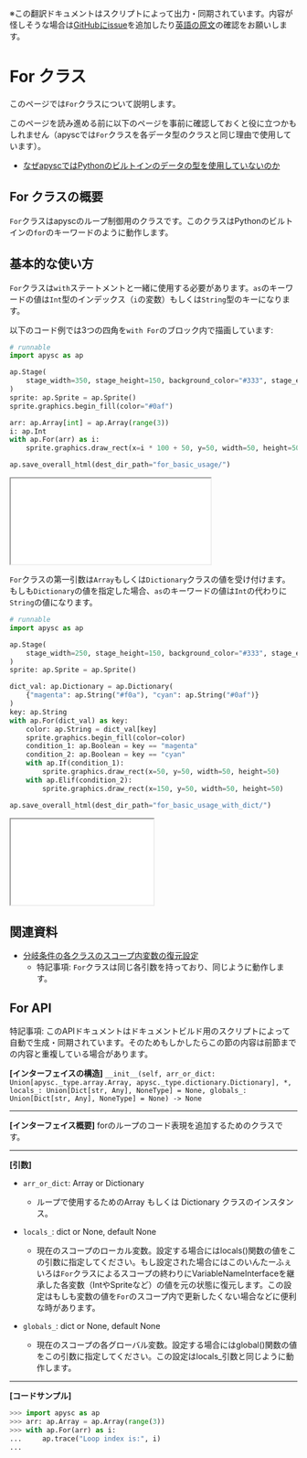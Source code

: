 <span class="inconspicuous-txt">※この翻訳ドキュメントはスクリプトによって出力・同期されています。内容が怪しそうな場合は<a href="https://github.com/simon-ritchie/apysc/issues" target="_blank">GitHubにissue</a>を追加したり[英語の原文](https://simon-ritchie.github.io/apysc/en/for.html)の確認をお願いします。</span>

# For クラス

このページでは`For`クラスについて説明します。

このページを読み進める前に以下のページを事前に確認しておくと役に立つかもしれません（apyscでは`For`クラスを各データ型のクラスと同じ理由で使用しています）。

- [なぜapyscではPythonのビルトインのデータの型を使用していないのか](jp_why_apysc_doesnt_use_python_builtin_data_type.md)

## For クラスの概要

`For`クラスはapyscのループ制御用のクラスです。このクラスはPythonのビルトインの`for`のキーワードのように動作します。

## 基本的な使い方

`For`クラスは`with`ステートメントと一緒に使用する必要があります。`as`のキーワードの値は`Int`型のインデックス（`i`の変数）もしくは`String`型のキーになります。

以下のコード例では3つの四角を`with For`のブロック内で描画しています:

```py
# runnable
import apysc as ap

ap.Stage(
    stage_width=350, stage_height=150, background_color="#333", stage_elem_id="stage"
)
sprite: ap.Sprite = ap.Sprite()
sprite.graphics.begin_fill(color="#0af")

arr: ap.Array[int] = ap.Array(range(3))
i: ap.Int
with ap.For(arr) as i:
    sprite.graphics.draw_rect(x=i * 100 + 50, y=50, width=50, height=50)

ap.save_overall_html(dest_dir_path="for_basic_usage/")
```

<iframe src="static/for_basic_usage/index.html" width="350" height="150"></iframe>

`For`クラスの第一引数は`Array`もしくは`Dictionary`クラスの値を受け付けます。もしも`Dictionary`の値を指定した場合、`as`のキーワードの値は`Int`の代わりに`String`の値になります。

```py
# runnable
import apysc as ap

ap.Stage(
    stage_width=250, stage_height=150, background_color="#333", stage_elem_id="stage"
)
sprite: ap.Sprite = ap.Sprite()

dict_val: ap.Dictionary = ap.Dictionary(
    {"magenta": ap.String("#f0a"), "cyan": ap.String("#0af")}
)
key: ap.String
with ap.For(dict_val) as key:
    color: ap.String = dict_val[key]
    sprite.graphics.begin_fill(color=color)
    condition_1: ap.Boolean = key == "magenta"
    condition_2: ap.Boolean = key == "cyan"
    with ap.If(condition_1):
        sprite.graphics.draw_rect(x=50, y=50, width=50, height=50)
    with ap.Elif(condition_2):
        sprite.graphics.draw_rect(x=150, y=50, width=50, height=50)

ap.save_overall_html(dest_dir_path="for_basic_usage_with_dict/")
```

<iframe src="static/for_basic_usage_with_dict/index.html" width="250" height="150"></iframe>

## 関連資料

- [分岐条件の各クラスのスコープ内変数の復元設定](jp_branch_instruction_variables_reverting_setting.md)
  - 特記事項: `For`クラスは同じ各引数を持っており、同じように動作します。

## For API

<span class="inconspicuous-txt">特記事項: このAPIドキュメントはドキュメントビルド用のスクリプトによって自動で生成・同期されています。そのためもしかしたらこの節の内容は前節までの内容と重複している場合があります。</span>

**[インターフェイスの構造]** `__init__(self, arr_or_dict: Union[apysc._type.array.Array, apysc._type.dictionary.Dictionary], *, locals_: Union[Dict[str, Any], NoneType] = None, globals_: Union[Dict[str, Any], NoneType] = None) -> None`<hr>

**[インターフェイス概要]** forのループのコード表現を追加するためのクラスです。<hr>

**[引数]**

- `arr_or_dict`: Array or Dictionary
  - ループで使用するためのArray もしくは Dictionary クラスのインスタンス。

- `locals_`: dict or None, default None
  - 現在のスコープのローカル変数。設定する場合にはlocals()関数の値をこの引数に指定してください。もし設定された場合にはこのいんたーふぇいろは`For`クラスによるスコープの終わりにVariableNameInterfaceを継承した各変数（IntやSpriteなど）の値を元の状態に復元します。この設定はもしも変数の値を`For`のスコープ内で更新したくない場合などに便利な時があります。

- `globals_`: dict or None, default None
  - 現在のスコープの各グローバル変数。設定する場合にはglobal()関数の値をこの引数に指定してください。この設定はlocals_引数と同じように動作します。

<hr>

**[コードサンプル]**

```py
>>> import apysc as ap
>>> arr: ap.Array = ap.Array(range(3))
>>> with ap.For(arr) as i:
...     ap.trace("Loop index is:", i)
...
```